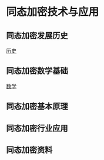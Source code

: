# 同态加密技术与应用
## 同态加密发展历史
[历史]("./history.md")
## 同态加密数学基础
[数学]("./math.md")
## 同态加密基本原理
## 同态加密行业应用
## 同态加密资料
